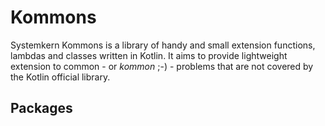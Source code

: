 Kommons
====================

Systemkern Kommons is a library of handy and small extension functions, lambdas and classes written in Kotlin.
It aims to provide lightweight extension to common - or _kommon_ ;-) - problems that are not covered by the
Kotlin official library.


Packages
--------
